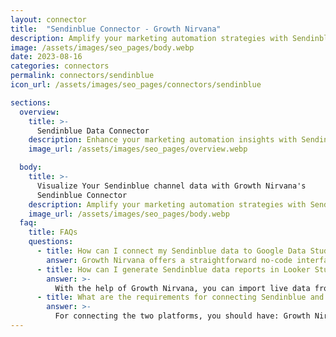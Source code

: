 ```yaml
---
layout: connector
title:  "Sendinblue Connector - Growth Nirvana"
description: Amplify your marketing automation strategies with Sendinblue insights integrated into Looker Studio.
image: /assets/images/seo_pages/body.webp
date: 2023-08-16
categories: connectors
permalink: connectors/sendinblue
icon_url: /assets/images/seo_pages/connectors/sendinblue

sections:
  overview:
    title: >-
      Sendinblue Data Connector
    description: Enhance your marketing automation insights with Sendinblue integration. Seamlessly merge marketing automation data from Sendinblue with Looker Studio's analytical capabilities, unlocking insights that shape marketing campaigns, audience engagement, and operational excellence.
    image_url: /assets/images/seo_pages/overview.webp

  body:
    title: >-
      Visualize Your Sendinblue channel data with Growth Nirvana's
      Sendinblue Connector
    description: Amplify your marketing automation strategies with Sendinblue insights integrated into Looker Studio.
    image_url: /assets/images/seo_pages/body.webp
  faq:
    title: FAQs
    questions:
      - title: How can I connect my Sendinblue data to Google Data Studio/Looker Studio?
        answer: Growth Nirvana offers a straightforward no-code interface to connect to Sendinblue data sources.
      - title: How can I generate Sendinblue data reports in Looker Studio?
        answer: >-
          With the help of Growth Nirvana, you can import live data from Sendinblue into Looker Studio. These data can be viewed in charts, tables, and dashboards to generate branded reports that can be shared instantly.
      - title: What are the requirements for connecting Sendinblue and Looker Studio?
        answer: >-
          For connecting the two platforms, you should have: Growth Nirvana Account and Sendinblue Ads Account
---
```

